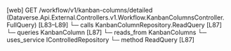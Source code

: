 [web] GET /workflow/v1/kanban-columns/detailed  (Dataverse.Api.External.Controllers.v1.Workflow.KanbanColumnsController.FullQuery)  [L83–L89]
  └─ calls KanbanColumnRepository.ReadQuery [L87]
  └─ queries KanbanColumn [L87]
    └─ reads_from KanbanColumns
  └─ uses_service IControlledRepository<KanbanColumn>
    └─ method ReadQuery [L87]

